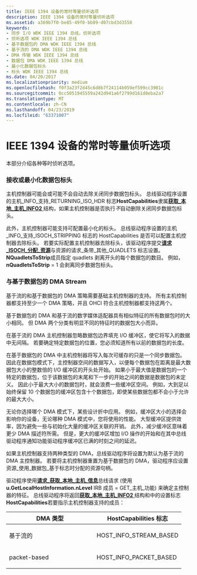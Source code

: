 ```yaml
---
title: IEEE 1394 设备的常时等量侦听选项
description: IEEE 1394 设备的常时等量侦听选项
ms.assetid: a369b7f0-be85-49f0-bb09-d07cbd3d3558
keywords:
- 同步 I/O WDK IEEE 1394 总线，侦听选项
- 侦听选项 WDK IEEE 1394 总线
- 基于数据包的 DMA WDK IEEE 1394 总线
- 基于流的 DMA WDK IEEE 1394 总线
- DMA 传输 WDK IEEE 1394 总线
- 数据包 DMA WDK IEEE 1394 总线
- 最小化数据包标头
- 标头 WDK IEEE 1394 总线
ms.date: 04/20/2017
ms.localizationpriority: medium
ms.openlocfilehash: f0f3a23f2d45c6d8b7f24114b059ef599cc3901c
ms.sourcegitcommit: 0cc5051945559a242d941a6f2799d161d8eba2a7
ms.translationtype: MT
ms.contentlocale: zh-CN
ms.lasthandoff: 04/23/2019
ms.locfileid: "63371007"
---
```

# <a name="isochronous-listen-options-for-ieee-1394-devices"></a>IEEE 1394 设备的常时等量侦听选项





本部分介绍各种等时侦听选项。

### <a name="receiving-or-stripping-packet-headers"></a>接收或最小化数据包标头

主机控制器可能会或可能不会自动去除关闭同步数据包标头。 总线驱动程序设置的主机\_INFO\_支持\_RETURNING\_ISO\_HDR 标志**HostCapabilities**隶属[**获取\_本地\_主机\_INFO2** ](https://msdn.microsoft.com/library/windows/hardware/ff537147)结构，如果主机控制器是否执行*不*自动删除关闭同步数据包标头。

此外，主机控制器可能支持可配置最小化的标头。 总线驱动程序设置的主机\_INFO\_支持\_ISOCH\_STRIPPING 标志的 HostCapabilities 是否可以配置主机控制器去除标头。 若要实际配置主机控制器去除标头，该驱动程序提交[**请求\_ISOCH\_分配\_资源**](https://msdn.microsoft.com/library/windows/hardware/ff537649)与资源的请求\_条带\_其他\_QUADLETS 标志设置。 **NQuadletsToStrip**成员指定 quadlets 剥离开头的每个数据包的数目。 例如， **nQuadletsToStrip** = 1 会剥离同步数据包标头。

### <a name="stream-versus-packet-based-dma"></a>与基于数据包的 DMA Stream

基于流的和基于数据包的 DMA 策略需要基础主机控制器的支持。 所有主机控制器都支持至少一个 DMA 策略，并且 OHCI 符合主机控制器都支持这两个。

基于数据包的 DMA 和基于流的数字媒体适配器具有相似特征的所有数据包时的大小相同。 但 DMA 两个分类有明显不同的特征时的数据包大小而异。

在基于流的 DMA 主机控制器忽略数据包边界填充 I/O 缓冲区，使它将写入的数据中无间隔。 若要确定特定数据包的位置，您必须知道所有以前的数据包的长度。

在基于数据包的 DMA 中主机控制器将写入每次可缓存的只是一个同步数据包。 因此在数据包模式下，主控制器空间的数据写入，以便每个数据包在距离是最大数据包大小的整数倍的 I/O 缓冲区的开头处开始。 如果小于最大值是数据包的一个特定的数据包，位于该数据包的末尾和下一步的开始之间的数据是数据包的未定义。 因此小于最大大小的数据包时，就会浪费一些缓冲区空间。 例如，大到足以始终保留 10 个数据包的缓冲区包含十个数据包，即使某些数据包都不会小于允许的最大大小。

无论你选择哪个 DMA 模式下，某些设计折中应用。 例如，缓冲区大小的选择会影响你的设备，无论哪种 DMA 模式中，您将使用的性能。 大型缓冲区提供效率，因为避免一些与初始化大量的缓冲区关联的开销。 此外，减少缓冲区意味着更少 DMA 描述符所需。 但是，更大的缓冲区增加 I/O 操作的开始和在其中总线驱动程序通知功能驱动程序缓冲区已满的时刻之间的延迟。

如果主机控制器支持两种类型的 DMA，总线驱动程序将设置为默认为基于流的 DMA 主控制器。 若要将主机控制器重置为基于数据包的 DMA，驱动程序应设置资源\_使用\_数据包\_基于标志时分配的资源句柄。

驱动程序使用[**请求\_获取\_本地\_主机\_信息**](https://msdn.microsoft.com/library/windows/hardware/ff537644)总线请求 (使用**u.GetLocalHostInformation.nLevel** IRB 成员 = GET\_主机\_功能) 来确定主控制器的特征。 总线驱动程序将返回[**获取\_本地\_主机\_INFO2** ](https://msdn.microsoft.com/library/windows/hardware/ff537147)结构和中的设置标志**HostCapabilities**若要指示主机控制器支持的成员：

<table>
<colgroup>
<col width="50%" />
<col width="50%" />
</colgroup>
<thead>
<tr class="header">
<th>DMA 类型</th>
<th>HostCapabilities 标志</th>
</tr>
</thead>
<tbody>
<tr class="odd">
<td><p>基于流的</p></td>
<td><p>HOST_INFO_STREAM_BASED</p></td>
</tr>
<tr class="even">
<td><p>packet-based</p></td>
<td><p>HOST_INFO_PACKET_BASED</p></td>
</tr>
</tbody>
</table>

 

 

 





